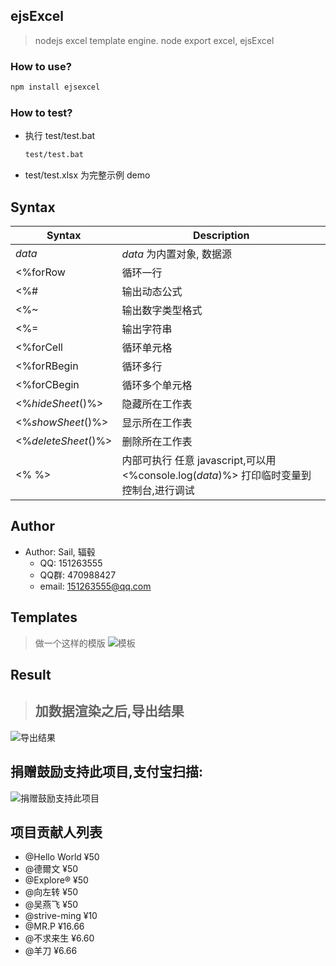ejsExcel
--------
> nodejs excel template engine. node export excel, ejsExcel


### How to use?
```bash
npm install ejsexcel
```
   
### How to test?
- 执行 test/test.bat
    ```bash
    test/test.bat
    ```
- test/test.xlsx 为完整示例 demo


## Syntax

| Syntax                | Description                               |
|-----------------------|-------------------------------------------|
| _data_                | _data_ 为内置对象, 数据源                   |
| <%forRow              | 循环一行                                  |
| <%#                   | 输出动态公式                               |
| <%~                   | 输出数字类型格式                           |
| <%=                   | 输出字符串                                |
| <%forCell             | 循环单元格                                |
| <%forRBegin           | 循环多行                                  |
| <%forCBegin           | 循环多个单元格                             |
| <%_hideSheet_()%>     | 隐藏所在工作表                             |
| <%_showSheet_()%>     | 显示所在工作表                             |
| <%_deleteSheet_()%>   | 删除所在工作表                             |
| <%   %>               | 内部可执行 任意 javascript,可以用 <%console.log(_data_)%> 打印临时变量到控制台,进行调试 |

## Author
+ Author: Sail, 辐毂  
    - QQ: 151263555  
    - QQ群: 470988427  
    - email: 151263555@qq.com 

## Templates
> 做一个这样的模版
![模板](http://dn-cnode.qbox.me/Frs_RuLXJxYQgYoIUhGJJ1zspCJE)

## Result
> ## 加数据渲染之后,导出结果
![导出结果](http://dn-cnode.qbox.me/FnRDa5Zyjg-dI7ykCNR0T8SorWyC)


## 捐赠鼓励支持此项目,支付宝扫描:
![捐赠鼓励支持此项目](http://dn-cnode.qbox.me/FucPKV4XWewhakoqTSngU3AsaP0Z)

## 项目贡献人列表
- @Hello World  ¥50
- @德爾文  ¥50
- @Explore®  ¥50
- @向左转  ¥50
- @吴燕飞  ¥50
- @strive-ming  ¥10
- @MR.P  ¥16.66
- @不求来生  ¥6.60
- @羊刀  ¥6.66